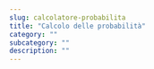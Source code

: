 ```yaml
---
slug: calcolatore-probabilita
title: "Calcolo delle probabilità"
category: ""
subcategory: ""
description: ""
---
```


